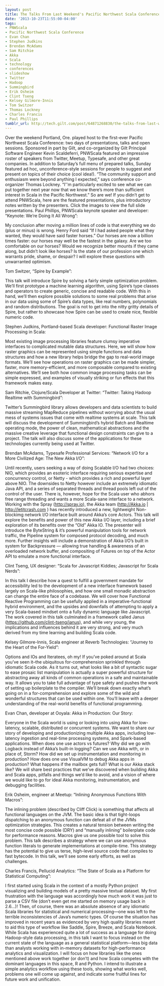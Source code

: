 ```yaml
---
layout: post
title: The Talks From Last Weekend's Pacific Northwest Scala Conference
date: '2013-10-23T11:55:00-04:00'
tags:
- PNWScala
- Pacific Northwest Scala Conference
- Evan Chan
- Stephen Judkins
- Brendan McAdams
- Sam Ritchie
- Akka
- Scala
- technology
- conferences
- slideshow
- Twitter
- Hadoop
- Summingbird
- Erik Osheim
- Clint Tseng
- Kelsey Gilmore-Innis
- Tom Switzer
- Thomas Lockney
- Charles Francis
- Paul Phillips
tumblr_url: http://tech.gilt.com/post/64871268830/the-talks-from-last-weekends-pacific-northwest
---
```

Over the weekend Portland, Ore. played host to the first-ever Pacific Northwest Scala Conference: two days of presentations, talks and open sessions. Sponsored in part by Gilt, and co-organized by Gilt Principal Software Engineer Kevin Scaldeferri, PNWScala featured an impressive roster of speakers from Twitter, Meetup, Typesafe, and other great companies. In addition to Saturday’s full menu of prepared talks, Sunday featured ad hoc, unconference-style sessions for people to suggest and present on topics of their choice (cool idea!).
“The community support and enthusiasm were beyond anything I expected,” says conference co-organizer Thomas Lockney. “I''m particularly excited to see what we can put together next year now that we know there’s more than sufficient interest in Scala in the Pacific Northwest.” So are we!
If you didn’t get to attend PNWScala, here are the featured presentations, plus introductory notes written by the presenters. Click the images to view the full slide presentations.
Paul Phillips, PNWScala keynote speaker and developer: “Keynote: We’re Doing It All Wrong”:

My conclusion after moving a million lines of code is that everything we do (plus or minus) is wrong. Henry Ford said “If I had asked people what they wanted, they would have said faster horses.” Our horses are now a billion times faster: our horses may well be the fastest in the galaxy. Are we too comfortable on our horses? Would we recognize better mounts if they came along, but didn’t look like horses? Is the state of our profession one which warrants pride, shame, or despair? I will explore these questions with unwarranted optimism.

 

Tom Switzer, “Spire by Example”:

This talk will introduce Spire by solving a fairly simple optimization problem. We’ll first prototype a machine learning algorithm, using Spire’s type classes and operators to create generic, concise and readable code. With this in hand, we’ll then explore possible solutions to some real problems that arise in our data using some of Spire’s data types, like real numbers, polynomials and random distributions. The goal is not to get into the nitty gritty details of Spire, but rather to showcase how Spire can be used to create nice, flexible numeric code.



Stephen Judkins, Portland-based Scala developer: Functional Raster Image Processing in Scala:

Most existing image processing libraries feature clumsy imperative interfaces to complicated mutable data structures. Here, we will show how raster graphics can be represented using simple functions and data structures and how a new library helps bridge the gap to real-world image formats. We’ll see how operations on raster graphics can be made simpler, faster, more memory-efficient, and more composable compared to existing alternatives. We’ll see both how common image processing tasks can be simple expressed, and examples of visually striking or fun effects that this framework makes easy.



Sam Ritchie, Clojure/Scala Developer at Twitter: “Twitter: Taking Hadoop Realtime with Summingbird”:

Twitter’s Summingbird library allows developers and data scientists to build massive streaming MapReduce pipelines without worrying about the usual mess of systems issues that come with realtime systems at scale. This talk will discuss the development of Summingbird’s hybrid Batch and Realtime operating mode, the power of clean, mathematical abstractions and the massive creative leverage that functional design constraints can give to a project.
The talk will also discuss some of the applications for these technologies currently being used at Twitter.



Brendan McAdams, Typesafe Professional Services: “Network I/O for a More Civilized Age: The New Akka I/O”:

Until recently, users seeking a way of doing Scalable I/O had two choices: NIO, which provides an esoteric interface requiring serious expertise and concurrency control, or Netty - which provides a rich and powerful layer above NIO. The downsides to Netty however include an extremely idiomatic Java API, and a series of separated threads and thread pools left out of the control of the user.
There is, however, hope for the Scala user who abhors free range threading and wants a more Scala-sane interface to a network. Working with the Spray (http://spray.io), the Akka team (http://Akka.io | http://letitcrash.com ) has recently introduced a new, lightweight Non-blockimg network I/O interface built around Akka’s core Actors.
This talk will explore the benefits and power of this new Akka I/O layer, including a brief exploration of its benefits over the “Old” Akka IO. The presenter will introduce the ByteString & it’s powerful manipulation tools for network traffic, the Pipeline system for composed protocol decoding, and much more. Further insights will include a demonstration of Akka I/O’s built in system for Backpressure — allowing true handling & awareness of an overloaded network buffer, and compositing of Futures on top of the Actor API to emulate a more functional interface.




Clint Tseng, UX designer: “Scala for Javascript Kiddies; Javascript for Scala Nerds”:

In this talk I describe how a quest to fulfill a government mandate for accessibility led to the development of a new interface framework based largely on Scala-like philosophies, and how one small monadic abstraction can change the entire face of a codebase. We will cover how Functional Reactive Programming can be usefully applied in a imperative-functional hybrid environment, and the upsides and downfalls of attempting to apply a very Scala-based mindset onto a fully dynamic language like Javascript. The work covered in this talk culminated in a framework called Janus (https://github.com/clint-tseng/janus), and while very young, the implications and influences behind it are very strong, and very much derived from my time learning and building Scala code.



Kelsey Gilmore-Innis, Scala engineer at Reverb Technologies: “Journey to the Heart of the For-Yield”:

Options and IOs and Iteratees, oh my! If you’ve poked around at Scala you’ve seen it–the ubiquitous for-comprehension sprinkled through idiomatic Scala code. As it turns out, what looks like a bit of syntactic sugar to ease prosaic list manipulation is actually a super powerful structure for abstracting away all kinds of common operations in a safe and maintainable way. It allows you to take full advantage of type safety and pushes the work of setting up boilerplate to the compiler. We’ll break down exactly what’s going on in a for-comprehension and explore some of the wild and wonderful structures that can be used within one. You’ll leave with a deeper understanding of the real-world benefits of functional programming.

 

Evan Chan, developer at Ooyala: Akka in Production: Our Story:

Everyone in the Scala world is using or looking into using Akka for low-latency, scalable, distributed or concurrent systems. We want to share our story of developing and productionizing multiple Akka apps, including low-latency ingestion and real-time processing systems, and Spark-based applications.
When does one use actors vs futures?
Why did we go with Logback instead of Akka’s built-in logging?
Can we use Akka with, or in place of, Storm?
How did we set up instrumentation and monitoring in production?
How does one use VisualVM to debug Akka apps in production?
What happens if the mailbox gets full?
What is our Akka stack like?
We will share best practices that we’ve discovered when building Akka and Scala apps, pitfalls and things we’d like to avoid, and a vision of where we would like to go for ideal Akka monitoring, instrumentation, and debugging facilities.


 

Erik Osheim, engineer at Meetup: “Inlining Anonymous Functions With Macros”:


The inlining problem (described by Cliff Click) is something that affects all functional languages on the JVM. The basic idea is that tight-loops dispatching to an anonymous function can defeat all of the JVMs optimization strategies. This creates a natural tension between writing the most concise code possible (DRY) and “manually inlining” boilerplate code for performance reasons.
Macros give us one possible tool to solve this problem. This talk describes a strategy where we can use anonymous function literals to generate implementations at compile-time. This strategy has the potential to give us terse, high-level source code that compiles to fast bytecode. In this talk, we’ll see some early efforts, as well as challenges.



Charles Francis, Pellucid Analytics: “The State of Scala as a Platform for Statistical Computing”:

I first started using Scala in the context of a mostly Python project visualizing and building models of a pretty massive textual dataset. My first frustration with the language was accordingly how much work it was just to parse a CSV file (don’t even get me started on memory usage back in 2.6…)! Then, of course, there was an absolute absence of any idiomatic Scala libraries for statistical and numerical processing—one was left to the terrible inconsistencies of Java’s numeric types. Of course the situation has improved in recent years as evidenced by very high quality libraries meant to aid this type of workflow like Saddle, Spire, Breeze, and Scala Notebook. While Scala has experienced quite a lot of success as a language for doing Hadoop-style data processing, in this talk I want to focus instead on the current state of the language as a general statistical platform—less big data than analysts working with in-memory datasets for high-performance analytics and visualization. I will focus on how libraries like the ones mentioned above work together (or don’t) and how Scala competes with the dominant languages in this space, R and Python. I intend to illustrate a simple analytics workflow using these tools, showing what works well, problems one will come up against, and indicate some fruitful lines for future work and unification.



